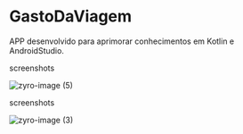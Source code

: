 # GastoDaViagem
APP desenvolvido para aprimorar conhecimentos em Kotlin e AndroidStudio.



screenshots

![zyro-image (5)](https://user-images.githubusercontent.com/102183014/181134660-895420d3-be6a-4823-9107-236a5ea15b0b.png)



screenshots

![zyro-image (3)](https://user-images.githubusercontent.com/102183014/181134503-249d6cdf-1a8c-4fb6-ba93-302318b8baf4.png)

